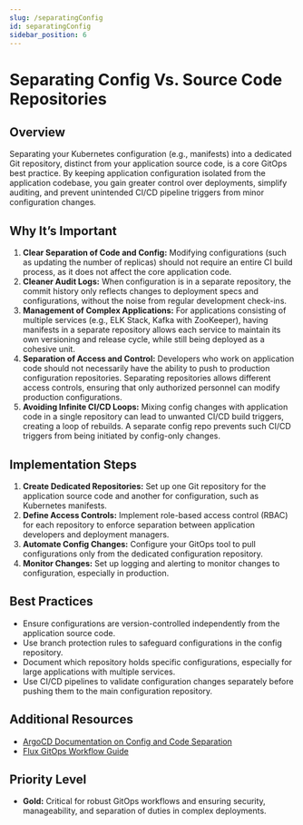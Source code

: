 ```yaml
---
slug: /separatingConfig
id: separatingConfig
sidebar_position: 6
---
```


# Separating Config Vs. Source Code Repositories

## Overview

Separating your Kubernetes configuration (e.g., manifests) into a dedicated Git repository, distinct from your application source code, is a core GitOps best practice. By keeping application configuration isolated from the application codebase, you gain greater control over deployments, simplify auditing, and prevent unintended CI/CD pipeline triggers from minor configuration changes.

## Why It’s Important

1. **Clear Separation of Code and Config:** Modifying configurations (such as updating the number of replicas) should not require an entire CI build process, as it does not affect the core application code.
2. **Cleaner Audit Logs:** When configuration is in a separate repository, the commit history only reflects changes to deployment specs and configurations, without the noise from regular development check-ins.
3. **Management of Complex Applications:** For applications consisting of multiple services (e.g., ELK Stack, Kafka with ZooKeeper), having manifests in a separate repository allows each service to maintain its own versioning and release cycle, while still being deployed as a cohesive unit.
4. **Separation of Access and Control:** Developers who work on application code should not necessarily have the ability to push to production configuration repositories. Separating repositories allows different access controls, ensuring that only authorized personnel can modify production configurations.
5. **Avoiding Infinite CI/CD Loops:** Mixing config changes with application code in a single repository can lead to unwanted CI/CD build triggers, creating a loop of rebuilds. A separate config repo prevents such CI/CD triggers from being initiated by config-only changes.

## Implementation Steps

1. **Create Dedicated Repositories:** Set up one Git repository for the application source code and another for configuration, such as Kubernetes manifests.
2. **Define Access Controls:** Implement role-based access control (RBAC) for each repository to enforce separation between application developers and deployment managers.
3. **Automate Config Changes:** Configure your GitOps tool to pull configurations only from the dedicated configuration repository.
4. **Monitor Changes:** Set up logging and alerting to monitor changes to configuration, especially in production.

## Best Practices

- Ensure configurations are version-controlled independently from the application source code.
- Use branch protection rules to safeguard configurations in the config repository.
- Document which repository holds specific configurations, especially for large applications with multiple services.
- Use CI/CD pipelines to validate configuration changes separately before pushing them to the main configuration repository.

## Additional Resources

- [ArgoCD Documentation on Config and Code Separation](https://argo-cd.readthedocs.io/en/stable/)
- [Flux GitOps Workflow Guide](https://fluxcd.io/docs/)

## Priority Level

- **Gold:** Critical for robust GitOps workflows and ensuring security, manageability, and separation of duties in complex deployments.